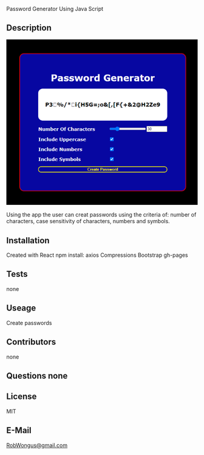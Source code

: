 Password Generator Using Java Script
 
 ## Description

 ![Password Generator Image](/images/passwordgenerator(2).png)

Using the app the user can creat passwords using the criteria of: number of characters, case sensitivity of characters, numbers and symbols. 

## Installation

Created with React npm install: axios Compressions Bootstrap gh-pages

## Tests

none

## Useage 
Create passwords 

## Contributors

none

## Questions none

## License 
MIT

## E-Mail

RobWongus@gmail.com